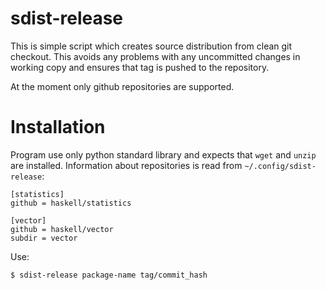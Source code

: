 # sdist-release

This is simple script which creates source distribution from clean git
checkout. This avoids any problems with any uncommitted changes in working copy
and ensures that tag is pushed to the repository.

At the moment only github repositories are supported. 

# Installation

Program use only python standard library and expects that `wget` and `unzip` are
installed. Information about repositories is read from
`~/.config/sdist-release`:

```
[statistics]
github = haskell/statistics

[vector]
github = haskell/vector
subdir = vector
```

Use:

```
$ sdist-release package-name tag/commit_hash
```

